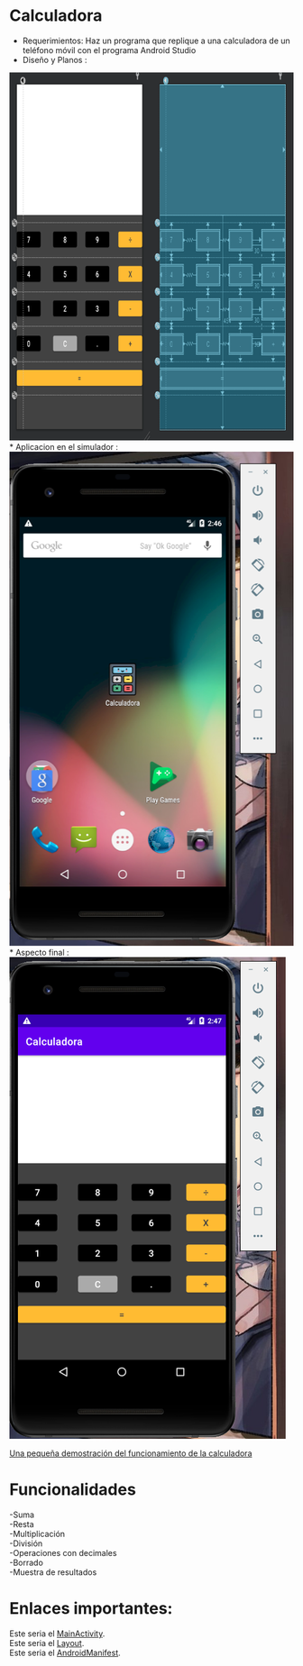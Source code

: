 # Calculadora
* Requerimientos: 
Haz un programa que replique a una calculadora de un teléfono móvil con el programa Android Studio
* Diseño y Planos :
<img width="779" height="653" src="https://github.com/Valle8/calculadora/blob/main/images/Design%26Blueprintpng.png"/>
* Aplicacion en el simulador :
<img width="508" height="877" src="https://github.com/Valle8/calculadora/blob/main/images/Movil.png"/>
* Aspecto final :
<img width="490" height="855" src="https://github.com/Valle8/calculadora/blob/main/images/CalcUso.png"/>

[Una pequeña demostración del funcionamiento de la calculadora](https://www.youtube.com/watch?v=BfHojFIrnK0)


# Funcionalidades
-Suma
</br>
-Resta
</br>
-Multiplicación
</br>
-División
</br>
-Operaciones con decimales
</br>
-Borrado
</br>
-Muestra de resultados
# Enlaces importantes:
Este seria el [MainActivity](https://github.com/Valle8/calculadora/blob/main/Calculadora/app/src/main/java/com/example/calculadora/MainActivity.java).
</br>
Este seria el [Layout](https://github.com/Valle8/calculadora/blob/main/Calculadora/app/src/main/res/layout/activity_main.xml).
</br>
Este seria el [AndroidManifest](https://github.com/Valle8/calculadora/blob/main/Calculadora/app/src/main/AndroidManifest.xml).

